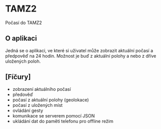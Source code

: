 # TAMZ2
Počasí do TAMZ2

## O aplikaci
Jedná se o aplikaci, ve které si uživatel může zobrazit aktuální počasí a předpověď na 24 hodin. Možnost je buď z aktuální polohy a nebo z dříve uložených poloh.

## [Fíčury]
* zobrazení aktuálního počasí
* předověď
* počasí z aktuální polohy (geolokace)
* počasí z uložených míst
* ovládání gesty
* komunikace se serverem pomocí JSON
* ukládání dat do paměti telefonu pro offline režim
